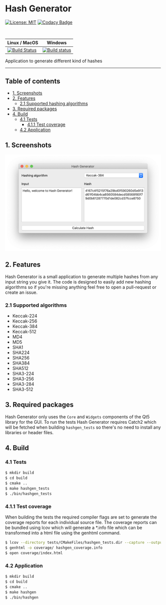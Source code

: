 # Hash Generator

[![License: MIT](https://img.shields.io/badge/License-MIT-yellow.svg)](https://opensource.org/licenses/MIT)
[![Codacy Badge](https://app.codacy.com/project/badge/Grade/1ef83a55516e4089962d0f5c8dbadcea)](https://www.codacy.com/manual/bartkessels/HashGenerator?utm_source=github.com&amp;utm_medium=referral&amp;utm_content=bartkessels/HashGenerator&amp;utm_campaign=Badge_Grade)

<br>

|__Linux / MacOS__|__Windows__|
|---|---|
|[![Build Status](https://travis-ci.org/bartkessels/HashGenerator.svg?branch=development)](https://travis-ci.org/bartkessels/HashGenerator)|[![Build status](https://ci.appveyor.com/api/projects/status/a182byo6kb5bcsy7?svg=true)](https://ci.appveyor.com/project/bartkessels/hashgenerator)|


Application to generate different kind of hashes

---

## Table of contents

- [1. Screenshots](#1-screenshots)
- [2. Features](#2-features)
    - [2.1 Supported hashing algorithms](#21-supported-algorithms)
- [3. Required packages](#3-required-packages)
- [4. Build](#4-build)
    - [4.1 Tests](#41-tests)
        - [4.1.1 Test coverage](#411-test-coverage)
    - [4.2 Application](#42-application)

## 1. Screenshots

![Main window of Hash Generator](data/screenshot_1.png)

## 2. Features

Hash Generator is a small application to generate multiple hashes from any input string you give it.
The code is designed to easily add new hashing algorithms so if you're missing anything feel free
to open a pull-request or create an issue.

### 2.1 Supported algorithms

- Keccak-224
- Keccak-256
- Keccak-384
- Keccak-512
- MD4
- MD5
- SHA1
- SHA224
- SHA256
- SHA384
- SHA512
- SHA3-224
- SHA3-256
- SHA3-284
- SHA3-512

## 3. Required packages

Hash Generator only uses the `Core` and `Widgets` components of the Qt5 library for the GUI.
To run the tests Hash Generator requires Catch2 which will be fetched when building `hashgen_tests`
so there's no need to install any libraries or header files.

## 4. Build

### 4.1 Tests

```bash
$ mkdir build
$ cd build
$ cmake ..
$ make hashgen_tests
$ ./bin/hashgen_tests
```
### 4.1.1 Test coverage

When building the tests the required compiler flags are set to generate the coverage reports for each
individual source file. The coverage reports can be bundled using lcov which will generate a *.info file
which can be transformed into a html file using the genhtml command.

```bash
$ lcov --directory tests/CMakeFiles/hashgen_tests.dir --capture --output-file hashgen_coverage.info
$ genhtml -o coverage/ hashgen_coverage.info
$ open coverage/index.html
```

### 4.2 Application

```bash
$ mkdir build
$ cd build
$ cmake ..
$ make hashgen
$ ./bin/hashgen
```
